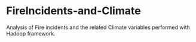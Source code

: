 # FireIncidents-and-Climate
Analysis of Fire incidents and the related Climate variables performed with Hadoop framework.
